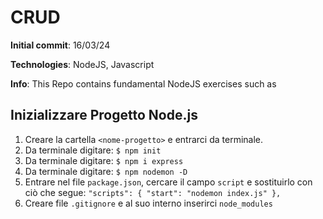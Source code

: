 # CRUD

**Initial commit**: 16/03/24

**Technologies**: NodeJS, Javascript

**Info**: This Repo contains fundamental NodeJS exercises such as

## Inizializzare Progetto Node.js

1. Creare la cartella `<nome-progetto>` e entrarci da terminale.
2. Da terminale digitare: `$ npm init`
3. Da terminale digitare: `$ npm i express`
4. Da terminale digitare: `$ npm nodemon -D`
5. Entrare nel file `package.json`, cercare il campo `script` e sostituirlo con ciò che segue: `"scripts": { "start": "nodemon index.js" },`
6. Creare file `.gitignore` e al suo interno inserirci `node_modules`
